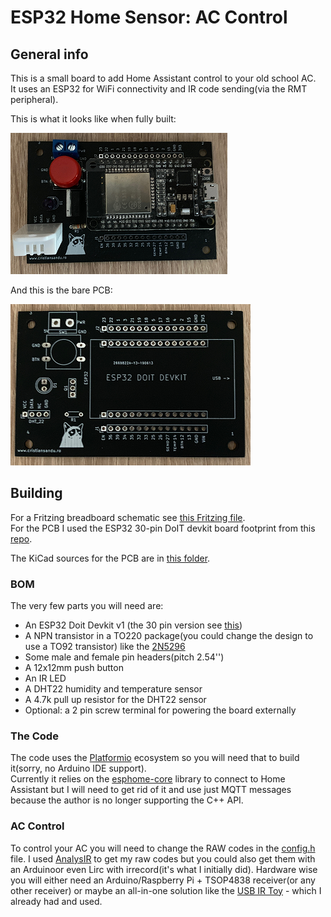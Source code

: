 # ESP32 Home Sensor: AC Control #

## General info ##
This is a small board to add Home Assistant control to your old school AC.  
It uses an ESP32 for WiFi connectivity and IR code sending(via the RMT peripheral).  

This is what it looks like when fully built:  

![](img/built.png)

And this is the bare PCB:  

![](img/pcb.png)

## Building ##
For a Fritzing breadboard schematic see [this Fritzing file](schematic/schematic.fzz).  
For the PCB I used the ESP32 30-pin DoIT devkit board footprint from this [repo](https://github.com/RuiSantosdotme/ESP32-Weather-Shield-PCB).  

The KiCad sources for the PCB are in [this folder](pcb/esp32-ac-board).  

### BOM ###
  
The very few parts you will need are:  

- An ESP32 Doit Devkit v1 (the 30 pin version see [this](https://randomnerdtutorials.com/getting-started-with-esp32/))  
- A NPN transistor in a TO220 package(you could change the design to use a TO92 transistor) like the [2N5296](https://www.mouser.com/ds/2/68/2n5294-46674.pdf)  
- Some male and female pin headers(pitch 2.54'')
- A 12x12mm push button  
- An IR LED
- A DHT22 humidity and temperature sensor  
- A 4.7k pull up resistor for the DHT22 sensor
- Optional: a 2 pin screw terminal for powering the board externally

### The Code ###

The code uses the [Platformio](https://platformio.org/) ecosystem so you will need that to build it(sorry, no Arduino IDE support).  
Currently it relies on the [esphome-core](https://github.com/esphome/esphome-core) library to connect to Home Assistant but I will need to get rid of it and use just MQTT messages because the author is no longer supporting the C++ API.  

### AC Control ###

To control your AC you will need to change the RAW codes in the [config.h](src/config.h) file. I used [AnalysIR](https://www.analysir.com/) to get my raw codes but you could also get them with an Arduinoor even Lirc with irrecord(it's what I initially did). Hardware wise you will either need an Arduino/Raspberry Pi + TSOP4838 receiver(or any other receiver) or maybe an all-in-one solution like the [USB IR Toy](http://dangerousprototypes.com/docs/USB_Infrared_Toy) - which I already had and used.
